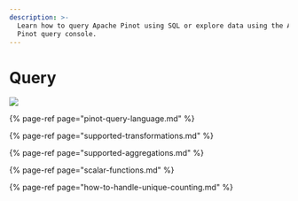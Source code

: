 ```yaml
---
description: >-
  Learn how to query Apache Pinot using SQL or explore data using the Apache
  Pinot query console.
---
```


# Query

![](../../.gitbook/assets/apache-pinot-ui.gif)

{% page-ref page="pinot-query-language.md" %}

{% page-ref page="supported-transformations.md" %}

{% page-ref page="supported-aggregations.md" %}

{% page-ref page="scalar-functions.md" %}

{% page-ref page="how-to-handle-unique-counting.md" %}



